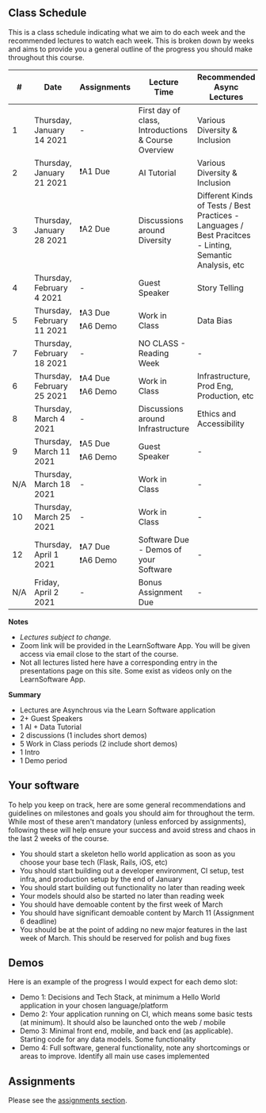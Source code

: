 ## Class Schedule

This is a class schedule indicating what we aim to do each week and the recommended lectures to watch each week. This is broken down by weeks and aims to provide you a general outline of the progress you should make throughout this course.


| # | Date | Assignments | Lecture Time | Recommended Async Lectures |
| -- | -- | -- | -- | -- |
| 1 | Thursday, January 14 2021   | -            | First day of class, Introductions & Course Overview | Various Diversity & Inclusion |
| 2 | Thursday, January 21 2021  | ❗A1 Due    | AI Tutorial | Various Diversity & Inclusion |
| 3 | Thursday, January 28 2021  | ❗A2 Due    | Discussions around Diversity | Different Kinds of Tests / Best Practices - Languages / Best Pracitces - Linting, Semantic Analysis, etc |
| 4 | Thursday, February 4 2021  | -   | Guest Speaker | Story Telling |
| 5 | Thursday, February 11 2021  | ❗A3 Due<br>❗A6 Demo | Work in Class | Data Bias |
| 7 | Thursday, February 18 2021 | -          | NO CLASS - Reading Week | - | 
| 6 | Thursday, February 25 2021 | ❗A4 Due<br>❗A6 Demo  | Work in Class | Infrastructure, Prod Eng, Production, etc |
| 8 | Thursday, March 4 2021 | -  | Discussions around Infrastructure | Ethics and Accessibility | 
| 9 | Thursday, March 11 2021     | ❗A5 Due<br>❗A6 Demo  | Guest Speaker | - | 
| N/A | Thursday, March 18 2021  | - | Work in Class | - | 
| 10 | Thursday, March 25 2021   | -           | Work in Class | - | 
| 12 | Thursday, April 1 2021    | ❗A7 Due<br>❗A6 Demo | Software Due - Demos of your Software | - | 
| N/A | Friday, April 2 2021  | -           | Bonus Assignment Due | - | 

**Notes**
- _Lectures subject to change._
- Zoom link will be provided in the LearnSoftware App. You will be given access via email close to the start of the course.
- Not all lectures listed here have a corresponding entry in the presentations page on this site. Some exist as videos only on the LearnSoftware App.

**Summary**

- Lectures are Asynchrous via the Learn Software application
- 2+ Guest Speakers
- 1 AI + Data Tutorial
- 2 discussions (1 includes short demos)
- 5 Work in Class periods (2 include short demos)
- 1 Intro
- 1 Demo period

## Your software

To help you keep on track, here are some general recommendations and guidelines on milestones and goals you should aim for throughout the term. While most of these aren't mandatory (unless enforced by assignments), following these will help ensure your success and avoid stress and chaos in the last 2 weeks of the course.

- You should start a skeleton hello world application as soon as you choose your base tech (Flask, Rails, iOS, etc)
- You should start building out a developer environment, CI setup, test infra, and production setup by the end of January
- You should start building out functionality no later than reading week
- Your models should also be started no later than reading week
- You should have demoable content by the first week of March
- You should have significant demoable content by March 11 (Assignment 6 deadline)
- You should be at the point of adding no new major features in the last week of March. This should be reserved for polish and bug fixes

## Demos

Here is an example of the progress I would expect for each demo slot:

- Demo 1: Decisions and Tech Stack, at minimum a Hello World application in your chosen language/platform
- Demo 2: Your application running on CI, which means some basic tests (at minimum). It should also be launched onto the web / mobile
- Demo 3: Minimal front end, mobile, and back end (as applicable). Starting code for any data models. Some functionality
- Demo 4: Full software, general functionality, note any shortcomings or areas to improve. Identify all main use cases implemented

## Assignments

Please see the [assignments section](../assignments/README.md).
